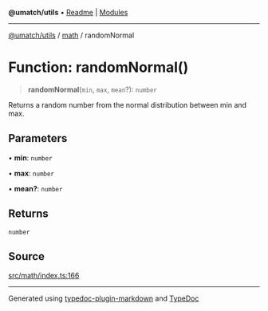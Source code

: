 **@umatch/utils** • [Readme](../../index.md) \| [Modules](../../modules.md)

***

[@umatch/utils](../../modules.md) / [math](../index.md) / randomNormal

# Function: randomNormal()

> **randomNormal**(`min`, `max`, `mean`?): `number`

Returns a random number from the normal distribution between min and max.

## Parameters

• **min**: `number`

• **max**: `number`

• **mean?**: `number`

## Returns

`number`

## Source

[src/math/index.ts:166](https://github.com/umatch-oficial/utils/blob/7d512db/src/math/index.ts#L166)

***

Generated using [typedoc-plugin-markdown](https://www.npmjs.com/package/typedoc-plugin-markdown) and [TypeDoc](https://typedoc.org/)
